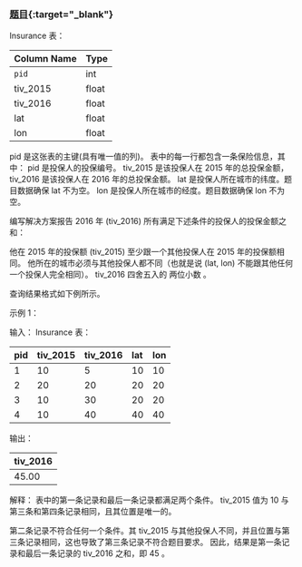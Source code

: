 ### [题目](https://leetcode.cn/problems/investments-in-2016/){:target="_blank"}

Insurance 表：

| Column Name | Type  |
|:------------|:------|
| `pid`       | int   |
| tiv_2015    | float |
| tiv_2016    | float |
| lat         | float |
| lon         | float |

pid 是这张表的主键(具有唯一值的列)。
表中的每一行都包含一条保险信息，其中：
pid 是投保人的投保编号。
tiv_2015 是该投保人在 2015 年的总投保金额，tiv_2016 是该投保人在 2016 年的总投保金额。
lat 是投保人所在城市的纬度。题目数据确保 lat 不为空。
lon 是投保人所在城市的经度。题目数据确保 lon 不为空。


编写解决方案报告 2016 年 (tiv_2016) 所有满足下述条件的投保人的投保金额之和：

他在 2015 年的投保额 (tiv_2015) 至少跟一个其他投保人在 2015 年的投保额相同。
他所在的城市必须与其他投保人都不同（也就是说 (lat, lon) 不能跟其他任何一个投保人完全相同）。
tiv_2016 四舍五入的 两位小数 。

查询结果格式如下例所示。



示例 1：

输入：
Insurance 表：

| pid | tiv_2015 | tiv_2016 | lat | lon |
|:----|:---------|:---------|:----|:----|
| 1   | 10       | 5        | 10  | 10  |
| 2   | 20       | 20       | 20  | 20  |
| 3   | 10       | 30       | 20  | 20  |
| 4   | 10       | 40       | 40  | 40  |
输出：

| tiv_2016 |
|:---------|
| 45.00    |
解释：
表中的第一条记录和最后一条记录都满足两个条件。
tiv_2015 值为 10 与第三条和第四条记录相同，且其位置是唯一的。

第二条记录不符合任何一个条件。其 tiv_2015 与其他投保人不同，并且位置与第三条记录相同，这也导致了第三条记录不符合题目要求。
因此，结果是第一条记录和最后一条记录的 tiv_2016 之和，即 45 。